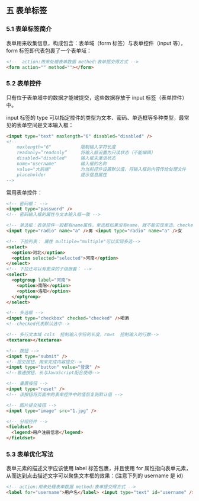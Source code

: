 ## 五 表单标签

### 5.1 表单标签简介

表单用来收集信息，构成包含：表单域（form 标签）与表单控件（input 等），form 标签即代表包裹了一个表单域：

```html
<!--  action:用来处理表单数据 method:表单提交得方式 -->
<form action="" method=""></form>
```

### 5.2 表单控件

只有位于表单域中的数据才能被提交，这些数据存放于 input 标签（表单控件）中。

input 标签的 type 可以指定控件的类型为文本、密码、单选框等多种类型，最常见的表单空间是文本输入框：

```html
<input type="text" maxlength="6" disabled="disabled" />
<!--
    maxlength="6"    		限制输入字符长度
    readonly=”readonly”  	将输入框设置为只读状态（不能编辑）
    disabled="disabled"     输入框未激活状态
    name="username"   	    输入框的名称
    value="大前端"           为当前控件设置默认值，将输入框的内容传给处理文件
    placeholder 			提示信息属性
-->
```

常用表单控件：

```html
<!-- 密码框： -->
<input type="password" />
<!-- 密码输入框的属性与文本输入框一致 -->

<!-- 单选框：表单控件一般都有name属性，单选框如果没有name，就不能实现单选，checked="checked"，表示默认选中-->
<input type="radio" name="a" />男 <input type="radio" name="a" />女

<!-- 下拉列表： 属性 multiple="multiple"可以实现多选-->
<select>
  <option>河北</option>
  <option selected="selected">河南</option>
</select>
<!-- 下拉还可以有更深的子级嵌套： -->
<select>
  <optgroup label="河南">
    <option>南阳</option>
    <option>洛阳</option>
  </optgroup>
</select>

<!-- 多选框 -->
<input type="checkbox" checked="checked" />喝酒
<!--checked代表默认选中-->

<!-- 多行文本域 cols  控制输入字符的长度，rows  控制输入的行数-->
<textarea></textarea>

<!-- 按钮 -->
<input type="submit" />
<!--提交按钮，用来完成内容提交-->
<input type="button" vulue="登录" />
<!--普通按钮，长与JavaScript配合使用-->

<!-- 重置按钮 -->
<input type="reset" />
<!-- 该按钮将页面中的表单控件中的值恢复到默认值 -->

<!-- 图片提交按钮 -->
<input type="image" src="1.jpg" />

<!-- 分组控件 -->
<fieldset>
  <legend>用户注册信息</legend>
</fieldset>
```

### 5.3 表单优化写法

表单元素的描述文字应该使用 label 标签包裹，并且使用 for 属性指向表单元素，从而达到点击描述文字可以聚焦文本框的效果：(注意下列的 username 是 id)

```html
<!-- action:用来处理表单数据 method:表单提交得方式 -->
<label for="username">用户名</label> <input type="text" id="username" />
```
